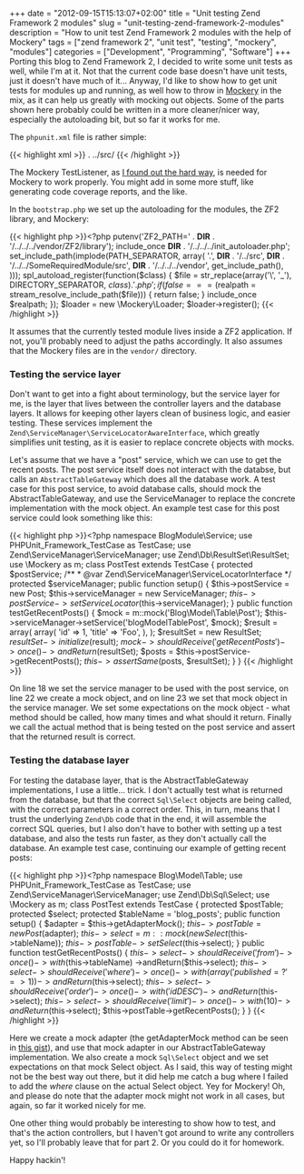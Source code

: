 +++
date = "2012-09-15T15:13:07+02:00"
title = "Unit testing Zend Framework 2 modules"
slug = "unit-testing-zend-framework-2-modules"
description = "How to unit test Zend Framework 2 modules with the help of Mockery"
tags = ["zend framework 2", "unit test", "testing", "mockery", "modules"]
categories = ["Development", "Programming", "Software"]
+++
Porting this blog to Zend Framework 2, I decided to write some unit tests as well, while I'm at it. Not that the current code base doesn't have unit tests, just it doesn't have much of it... Anyway, I'd like to show how to get unit tests for modules up and running, as well how to throw in <a href="https://github.com/padraic/mockery">Mockery</a> in the mix, as it can help us greatly with mocking out objects. Some of the parts shown here probably could be written in a more cleaner/nicer way, especially the autoloading bit, but so far it works for me.

The <code>phpunit.xml</code> file is rather simple:

{{< highlight xml >}}<phpunit bootstrap='./bootstrap.php' colors='true'>
    <testsuite name='ZF2 Module Test Suite'>
        <directory>.</directory>
    </testsuite>
    <filter>
        <whitelist>
            <directory suffix='.php'>../src/</directory>
        </whitelist>
    </filter>
    <listeners>
        <listener class="\Mockery\Adapter\Phpunit\TestListener"
            file="Mockery/Adapter/Phpunit/TestListener.php"></listener>
    </listeners>
</phpunit>
{{< /highlight >}}

The Mockery TestListener, as <a href="https://github.com/padraic/mockery/issues/83">I found out the hard way</a>, is needed for Mockery to work properly. You might add in some more stuff, like generating code coverage reports, and the like.

In the <code>bootstrap.php</code> we set up the autoloading for the modules, the ZF2 library, and Mockery:

{{< highlight php >}}<?php
putenv('ZF2_PATH=' . __DIR__ . '/../../../vendor/ZF2/library');
include_once __DIR__ . '/../../../init_autoloader.php';
set_include_path(implode(PATH_SEPARATOR, array(
    '.',
    __DIR__ . '/../src',
    __DIR__ . '/../../SomeRequiredModule/src',
    __DIR__ . '/../../../vendor',
    get_include_path(),
)));
spl_autoload_register(function($class) {
    $file = str_replace(array('\\', '_'), DIRECTORY_SEPARATOR, $class) . '.php';
    if (false === ($realpath = stream_resolve_include_path($file))) {
        return false;
    }
    include_once $realpath;
});
$loader = new \Mockery\Loader;
$loader->register();
{{< /highlight >}}

It assumes that the currently tested module lives inside a ZF2 application. If not, you'll probably need to adjust the paths accordingly. It also assumes that the Mockery files are in the <code>vendor/</code> directory.

<h3>Testing the service layer</h3>

Don't want to get into a fight about terminology, but the service layer for me, is the layer that lives between the controller layers and the database layers. It allows for keeping other layers clean of business logic, and easier testing. These services implement the <code>Zend\ServiceManager\ServiceLocatorAwareInterface</code>, which greatly simplifies unit testing, as it is easier to replace concrete objects with mocks.

Let's assume that we have a "post" service, which we can use to get the recent posts. The post service itself does not interact with the databse, but calls an <code>AbstractTableGateway</code> which does all the database work. A test case for this post service, to avoid database calls, should mock the AbstractTableGateway, and use the ServiceManager to replace the concrete implementation with the mock object. An example test case for this post service could look something like this:

{{< highlight php >}}<?php
namespace BlogModule\Service;
use PHPUnit_Framework_TestCase as TestCase;
use Zend\ServiceManager\ServiceManager;
use Zend\Db\ResultSet\ResultSet;
use \Mockery as m;
class PostTest extends TestCase
{
    protected $postService;
    /**
    * @var Zend\ServiceManager\ServiceLocatorInterface
    */
    protected $serviceManager;
    public function setup()
    {
        $this->postService = new Post;
        $this->serviceManager = new ServiceManager;
        $this->postService->setServiceLocator($this->serviceManager);
    }
    public function testGetRecentPosts()
    {
        $mock = m::mock('Blog\Model\Table\Post');
        $this->serviceManager->setService('blogModelTablePost', $mock);
        $result = array(
            array(
                'id' => 1,
                'title' => 'Foo',
            ),
        );
        $resultSet = new ResultSet;
        $resultSet->initialize($result);
        $mock->shouldReceive('getRecentPosts')
            ->once()
            ->andReturn($resultSet);
        $posts = $this->postService->getRecentPosts();
        $this->assertSame($posts, $resultSet);
    }
}
{{< /highlight >}}

On line 18 we set the service manager to be used with the post service, on line 22 we create a mock object, and on line 23 we set that mock object in the service manager. We set some expectations on the mock object - what method should be called, how many times and what should it return. Finally we call the actual method that is being tested on the post service and assert that the returned result is correct.

<h3>Testing the database layer</h3>

For testing the database layer, that is the AbstractTableGateway implementations, I use a little... trick. I don't actually test what is returned from the database, but that the correct <code>Sql\Select</code> objects are being called, with the correct parameters in a correct order. This, in turn, means that I trust the underlying <code>Zend\Db</code> code that in the end, it will assemble the correct SQL queries, but I also don't have to bother with setting up a test database, and also the tests run faster, as they don't actually call the database. An example test case, continuing our example of getting recent posts:

{{< highlight php >}}<?php
namespace Blog\Model\Table;
use PHPUnit_Framework_TestCase as TestCase;
use Zend\ServiceManager\ServiceManager;
use Zend\Db\Sql\Select;
use \Mockery as m;
class PostTest extends TestCase
{
    protected $postTable;
    protected $select;
    protected $tableName = 'blog_posts';
    public function setup()
    {
        $adapter = $this->getAdapterMock();
        $this->postTable = new Post($adapter);
        $this->select = m::mock(new Select($this->tableName));
        $this->postTable->setSelect($this->select);
    }
    public function testGetRecentPosts()
    {
        $this->select->shouldReceive('from')
            ->once()
            ->with($this->tableName)
            ->andReturn($this->select);
        $this->select->shouldReceive('where')
            ->once()
            ->with(array('published = ?' => 1))
            ->andReturn($this->select);
        $this->select->shouldReceive('order')
            ->once()
            ->with('id DESC')
            ->andReturn($this->select);
        $this->select->shouldReceive('limit')
            ->once()
            ->with(10)
            ->andReturn($this->select);
        $this->postTable->getRecentPosts();
    }
}
{{< /highlight >}}

Here we create a mock adapter (the getAdapterMock method can be seen in <a href="https://gist.github.com/3717485">this gist</a>), and use that mock adapter in our AbstractTableGateway implementation. We also create a mock <code>Sql\Select</code> object and we set expectations on that mock Select object. As I said, this way of testing might not be the best way out there, but it did help me catch a bug where I failed to add the <i>where</i> clause on the actual Select object. Yey for Mockery! Oh, and please do note that the adapter mock might not work in all cases, but again, so far it worked nicely for me.

One other thing would probably be interesting to show how to test, and that's the action controllers, but I haven't got around to write any controllers yet, so I'll probably leave that for part 2. Or you could do it for homework.

Happy hackin'!
